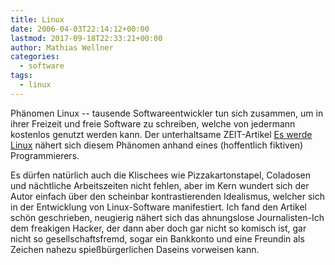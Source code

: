 ```yaml
---
title: Linux
date: 2006-04-03T22:14:12+00:00
lastmod: 2017-09-18T22:33:21+00:00
author: Mathias Wellner
categories:
  - software
tags:
  - linux
---
```

Phänomen Linux -- tausende Softwareentwickler tun sich zusammen, um in ihrer Freizeit und freie Software zu schreiben, welche von jedermann kostenlos genutzt werden kann. Der unterhaltsame ZEIT-Artikel [Es werde Linux](http://www.zeit.de/2006/14/C-OpenSource/komplettansicht) nähert sich diesem Phänomen anhand eines (hoffentlich fiktiven) Programmierers. 
<!--more-->

Es dürfen natürlich auch die Klischees wie Pizzakartonstapel, Coladosen und nächtliche Arbeitszeiten nicht fehlen, aber im Kern wundert sich der Autor einfach über den scheinbar kontrastierenden Idealismus, welcher sich in der Entwicklung von Linux-Software manifestiert. Ich fand den Artikel schön geschrieben, neugierig nähert sich das ahnungslose Journalisten-Ich dem freakigen Hacker, der dann aber doch gar nicht so komisch ist, gar nicht so gesellschaftsfremd, sogar ein Bankkonto und eine Freundin als Zeichen nahezu spießbürgerlichen Daseins vorweisen kann.